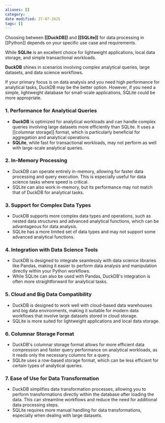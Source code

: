 ```yaml
---
aliases: []
category:
date modified: 27-07-2025
tags: []
---
```

Choosing between **[[DuckDB]]** and **[[SQLite]]** for data processing in [[Python]] depends on your specific use case and requirements.

While **SQLite** is an excellent choice for lightweight applications, local data storage, and simple transactional workloads.

**DuckDB** shines in scenarios involving complex analytical queries, large datasets, and data science workflows.

If your primary focus is on data analysis and you need high performance for analytical tasks, DuckDB may be the better option. However, if you need a simple, lightweight database for small-scale applications, SQLite could be more appropriate.

### 1. **Performance for Analytical Queries**
- **DuckDB** is optimized for analytical workloads and can handle complex queries involving large datasets more efficiently than SQLite. It uses a [[columnar storage]] format, which is particularly beneficial for aggregation and analytical operations.
- **SQLite**, while fast for transactional workloads, may not perform as well with large-scale analytical queries.

### 2. **In-Memory Processing**
- DuckDB can operate entirely in-memory, allowing for faster data processing and query execution. This is especially useful for data science tasks where speed is critical.
- SQLite can also work in-memory, but its performance may not match that of DuckDB for analytical tasks.

### 3. **Support for Complex Data Types**
- DuckDB supports more complex data types and operations, such as nested data structures and advanced analytical functions, which can be advantageous for data analysis.
- SQLite has a more limited set of data types and may not support some advanced analytical functions.

### 4. **Integration with Data Science Tools**
- DuckDB is designed to integrate seamlessly with data science libraries like Pandas, making it easier to perform data analysis and manipulation directly within your Python workflows.
- While SQLite can also be used with Pandas, DuckDB's integration is often more straightforward for analytical tasks.

### 5. **Cloud and Big Data Compatibility**
- DuckDB is designed to work well with cloud-based data warehouses and big data environments, making it suitable for modern data workflows that involve large datasets stored in cloud storage.
- SQLite is more suited for lightweight applications and local data storage.

### 6. **Columnar Storage Format**
- DuckDB's columnar storage format allows for more efficient data compression and faster query performance on analytical workloads, as it reads only the necessary columns for a query.
- SQLite uses a row-based storage format, which can be less efficient for certain types of analytical queries.

### 7. **Ease of Use for Data Transformation**
- DuckDB simplifies data transformation processes, allowing you to perform transformations directly within the database after loading the data. This can streamline workflows and reduce the need for additional data processing steps.
- SQLite requires more manual handling for data transformations, especially when dealing with large datasets.
